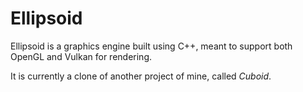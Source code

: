 # Ellipsoid
Ellipsoid is a graphics engine built using C++, meant to support both
OpenGL and Vulkan for rendering.

It is currently a clone of another project of mine, called *Cuboid*.

